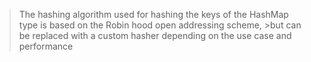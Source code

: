 
>The hashing algorithm used for hashing the keys of the HashMap type is based on the Robin hood open addressing scheme, >but can be replaced with a custom hasher depending on the use case and performance
